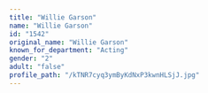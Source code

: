 ```yaml
---
title: "Willie Garson"
name: "Willie Garson"
id: "1542"
original_name: "Willie Garson"
known_for_department: "Acting"
gender: "2"
adult: "false"
profile_path: "/kTNR7cyq3ymByKdNxP3kwnHLSjJ.jpg"
---
```

